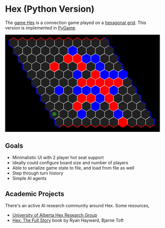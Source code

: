 
# Hex (Python Version)

The [game Hex](https://en.wikipedia.org/wiki/Hex_(board_game)) is a connection game played on a [hexagonal grid](https://www.redblobgames.com/grids/hexagons/). This version is implemented in [PyGame](https://www.pygame.org/).

![Screenshot](./screenshot.png)

## Goals

* Minimalistic UI with 2 player hot seat support
* Ideally could configure board size and number of players
* Able to serialize game state to file, and load from file as well
* Step through turn history
* Simple AI agents

## Academic Projects

There's an active AI research community around Hex. Some resources,

* [University of Alberta Hex Research Group](https://webdocs.cs.ualberta.ca/~hayward/hex/)
* [Hex: The Full Story](https://www.routledge.com/Hex-Inside-and-Out-The-Full-Story/Hayward-Toft/p/book/) book by Ryan Hayward, Bjarne Toft
